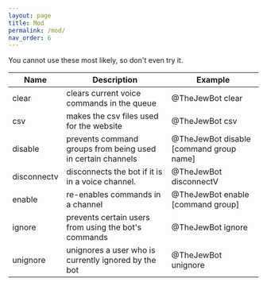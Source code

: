 ```yaml
---
layout: page
title: Mod
permalink: /mod/
nav_order: 6
---
```


You cannot use these most likely, so don't even try it.

| **Name**    | **Description**                                             | **Example**                             |
|-------------|-------------------------------------------------------------|-----------------------------------------|
| clear       | clears current voice commands in the queue                  | @TheJewBot clear                        |
| csv         | makes the csv files used for the website                    | @TheJewBot csv                          |
| disable     | prevents command groups from being used in certain channels | @TheJewBot disable [command group name] |
| disconnectv | disconnects the bot if it is in a voice channel.            | @TheJewBot disconnectV                  |
| enable      | re-enables commands in a channel                            | @TheJewBot enable [command group]       |
| ignore      | prevents certain users from using the bot's commands        | @TheJewBot ignore                       |
| unignore    | unignores a user who is currently ignored by the bot        | @TheJewBot unignore                     |